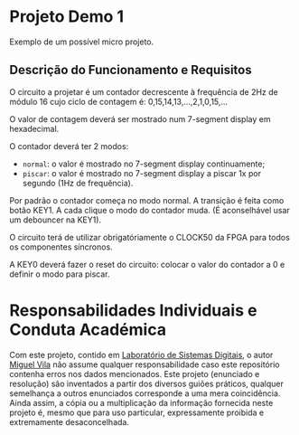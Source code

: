 # Projeto Demo 1

Exemplo de um possível micro projeto.

## Descrição do Funcionamento e Requisitos

O circuito a projetar é um contador decrescente à frequência de 2Hz de módulo 16 cujo ciclo de contagem é: 0,15,14,13,...,2,1,0,15,...

O valor de contagem deverá ser mostrado num 7-segment display em hexadecimal.

O contador deverá ter 2 modos:
- `normal`: o valor é mostrado no 7-segment display continuamente;
- `piscar`: o valor é mostrado no 7-segment display a piscar 1x por segundo (1Hz de frequência).

Por padrão o contador começa no modo normal. A transição é feita como botão KEY1. A cada clique o modo do contador muda. (É aconselhável usar um debouncer na KEY1).

O circuito terá de utilizar obrigatóriamente o CLOCK50 da FPGA para todos os componentes síncronos.

A KEY0 deverá fazer o reset do circuito: colocar o valor do contador a 0 e definir o modo para piscar.

# Responsabilidades Individuais e Conduta Académica

Com este projeto, contido em [Laboratório de Sistemas Digitais](https://github.com/miguelviladev/laboratorio-de-sistemas-digitais), o autor [Miguel Vila](https://github.com/miguelviladev) não assume qualquer responsabilidade caso este repositório contenha erros nos dados mencionados. Este projeto (enunciado e resolução) são inventados a partir dos diversos guiões práticos, qualquer semelhança a outros enunciados corresponde a uma mera coincidência. Ainda assim, a cópia ou a multiplicação da informação fornecida neste projeto é, mesmo que para uso particular, expressamente proibida e extremamente desaconcelhada.